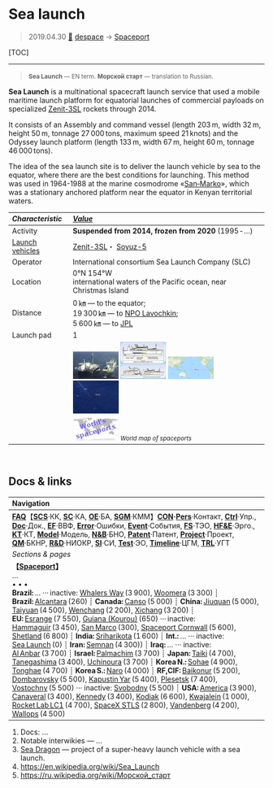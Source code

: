 # Sea launch
> 2019.04.30 [🚀](../index/index.md) [despace](index.md) → [Spaceport](spaceport.md)

[TOC]

---

> <small>**Sea Launch** — EN term. **Морской старт** — translation to Russian.</small>

**Sea Launch** is a multinational spacecraft launch service that used a mobile maritime launch platform for equatorial launches of commercial payloads on specialized [Zenit-3SL](zenit.md) rockets through 2014.

It consists of an Assembly and command vessel (length 203 m, width 32 m, height 50 m, tonnage 27 000 tons, maximum speed 21 knots) and the Odyssey launch platform (length 133 m, width 67 m, height 60 m, tonnage 46 000 tons).

The idea of the sea launch site is to deliver the launch vehicle by sea to the equator, where there are the best conditions for launching. This method was used in 1964-1988 at the marine cosmodrome «[San‑Marko](San_Marco)», which was a stationary anchored platform near the equator in Kenyan territorial waters.

|*Characteristic*|*[Value](si.md)*|
|:--|:--|
|Activity|**Suspended from 2014, frozen from 2020** (1995 ‑ …)|
|[Launch vehicles](lv.md)|[Zenit-3SL](zenit.md)・ [Soyuz-5](soyuz.md)|
|Operator|International consortium Sea Launch Company (SLC)|
|Location|0°N 154°W<br> international waters of the Pacific ocean, near Christmas Island|
|Distance|0 ㎞ — to the equator;<br> 19 300 ㎞ — to [NPO Lavochkin](zz_lav.md);<br> 5 600 ㎞ — to [JPL](zz_jpl.md)|
|Launch pad|1|
| |[![](f/spaceport/sea_launch/pic1_thumb.jpg)](f/spaceport/sea_launch/pic1.jpg) [![](f/spaceport/sea_launch/pic2_thumb.jpg)](f/spaceport/sea_launch/pic2.jpg)  [![](f/spaceport/sea_launch/map1_thumb.jpg)](f/spaceport/sea_launch/map1.png)   [![](f/spaceport/sea_launch/map2_thumb.jpg)](f/spaceport/sea_launch/map2.jpg)|
| |[![](f/spaceport/map_world_spaceport_location_thumb.jpg)](f/spaceport/map_world_spaceport_location.jpg) <small>*World map of spaceports*</small>|



<p style="page-break-after:always"> </p>

## Docs & links
|Navigation|
|:--|
|**[FAQ](faq.md)**【**[SCS](scs.md)**·КК, **[SC](sc.md)**·КА, **[OE](oe.md)**·БА, **[SGM](sgm.md)**·КММ】**[CON](contact.md)·[Pers](person.md)**·Контакт, **[Ctrl](control.md)**·Упр., **[Doc](doc.md)**·Док., **[EF](ef.md)**·ВВФ, **[Error](error.md)**·Ошибки, **[Event](event.md)**·События, **[FS](fs.md)**·ТЭО, **[HF&E](hfe.md)**·Эрго., **[KT](kt.md)**·КТ, **[Model](model.md)**·Модель, **[N&B](nnb.md)**·БНО, **[Patent](патент.md)**·Патент, **[Project](project.md)**·Проект, **[QM](qm.md)**·БКНР, **[R&D](rnd.md)**·НИОКР, **[SI](si.md)**·СИ, **[Test](test.md)**·ЭО, **[Timeline](timeline.md)**·ЦГМ, **[TRL](trl.md)**·УГТ|
|*Sections & pages*|
|**【[Spaceport](spaceport.md)】**<br> … <br>• • •<br> **Brazil:** ... ··· inactive: [Whalers Way](whalers_way.md) (3 900), [Woomera](woomera.md) (3 300) ┊ **Brazil:** [Alcantara](alcantara.md) (260) ┊ **Canada:** [Canso](canso.md) (5 000) ┊ **China:** [Jiuquan](jiuquan.md) (5 000), [Taiyuan](taiyuan.md) (4 500), [Wenchang](wenchang.md) (2 200), [Xichang](xichang.md) (3 200) ┊ **EU:** [Esrange](esrange.md) (7 550), [Guiana (Kourou)](kourou.md) (650) ··· inactive: [Hammaguir](hammaguir.md) (3 450), [San Marco](san_marco.md) (300), [Spaceport Cornwall](sp_cornwall.md) (5 600), [Shetland](shetland_sc.md) (6 800) ┊ **India:** [Sriharikota](sriharikota.md) (1 600) ┊ **Int.:** … ··· inactive: [Sea Launch](sea_launch.md) (0) ┊ **Iran:** [Semnan](semnan.md) (4 300)) ┊ **Iraq:** … ··· inactive: [Al Anbar](al_anbar.md) (3 700) ┊ **Israel:** [Palmachim](palmachim.md) (3 700) ┊ **Japan:** [Taiki](taiki.md) (4 700), [Tanegashima](tanegashima.md) (3 400), [Uchinoura](uchinoura.md) (3 700) ┊ **Korea N.:** [Sohae](sohae.md) (4 900), [Tonghae](tonghae.md) (4 700) ┊ **Korea S.:** [Naro](naro.md) (4 000) ┊ **RF,CIF:** [Baikonur](baikonur.md) (5 200), [Dombarovsky](dombarovsky.md) (5 500), [Kapustin Yar](kapustin_yar.md) (5 400), [Plesetsk](plesetsk.md) (7 400), [Vostochny](vostochny.md) (5 500) ··· inactive: [Svobodny](svobodny.md) (5 500) ┊ **USA:** [America](america.md) (3 900), [Canaveral](canaveral.md) (3 400), [Kennedy](kennedy.md) (3 400), [Kodiak](kodiak.md) (6 600), [Kwajalein](kwajalein.md) (1 000), [Rocket Lab LC1](rocket_lab_lc1.md) (4 700), [SpaceX STLS](spacex_stls.md) (2 800), [Vandenberg](vandenberg.md) (4 200), [Wallops](wallops.md) (4 500)|

   1. Docs: …
   1. Notable interwikies — …
   1. [Sea Dragon](sea_dragon.md) — project of a super-heavy launch vehicle with a sea launch.
   1. <https://en.wikipedia.org/wiki/Sea_Launch>
   1. <https://ru.wikipedia.org/wiki/Морской_старт>

